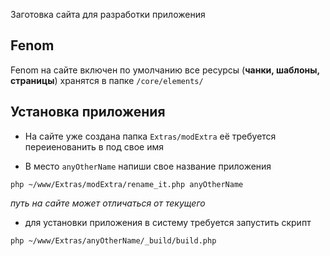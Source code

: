 Заготовка сайта для разработки приложения

## Fenom

Fenom на сайте включен по умолчанию все ресурсы (**чанки, шаблоны, страницы**) хранятся в папке `/core/elements/`


## Установка приложения

* На сайте уже создана папка `Extras/modExtra` её требуется переиенованить в под свое имя

* В место `anyOtherName` напиши свое название приложения 

```
php ~/www/Extras/modExtra/rename_it.php anyOtherName
```

*путь на сайте может отличаться от текущего*

* для установки приложения в систему требуется запустить скрипт

```
php ~/www/Extras/anyOtherName/_build/build.php
``` 

